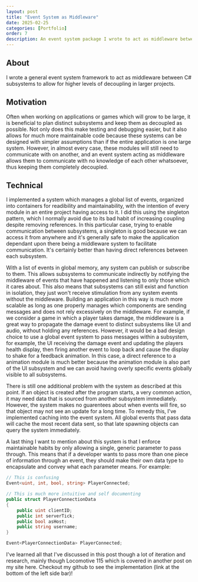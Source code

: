 ```yaml
---
layout: post
title: "Event System as Middleware"
date: 2025-02-25
categories: [Portfolio]
order: 7
description: An event system package I wrote to act as middleware between components in a Unity application.
---
```



## About
I wrote a general event system framework to act as middleware between C# subsystems to allow for higher levels of decoupling in larger projects. 

## Motivation
Often when working on applications or games which will grow to be large, it is beneficial to plan distinct subsystems and keep them as decoupled as possible. Not only does this make testing and debugging easier, but it also allows for much more maintainable code because these systems can be designed with simpler assumptions than if the entire application is one large system. However, in almost every case, these modules will still need to communicate with on another, and an event system acting as middleware allows them to communicate with no knowledge of each other whatsoever, thus keeping them completely decoupled. 

## Technical
I implemented a system which manages a global list of events, organized into containers for readibility and maintainability, with the intention of every module in an entire project having access to it. I did this using the singleton pattern, which I normally avoid due to its bad habit of increasing coupling despite removing references. In this particular case, trying to enable communication between subsystems, a singleton is good because we can access it from anywhere and it's generally safe to make the application dependant upon there being a middleware system to facilitate communication. It's certainly better than having direct references between each subsystem.

With a list of events in global memory, any system can publish or subscribe to them. This allows subsystems to communicate indirectly by notifying the middleware of events that have happened and listening to only those which it cares about. This also means that subsystems can still exist and function in isolation, they just won't receive stimulation from any system events without the middleware. Building an application in this way is much more scalable as long as one properly manages which components are sending messages and does not rely excessively on the middleware. For example, if we consider a game in which a player takes damage, the middleware is a great way to propagate the damage event to distinct subsystems like UI and audio, without holding any references. However, it would be a bad design choice to use a global event system to pass messages within a subsystem, for example, the UI receiving the damage event and updating the players health display, then firing another event to loop back and cause the display to shake for a feedback animation. In this case, a direct reference to a animation module is much better because the animation module is also part of the UI subsystem and we can avoid having overly specific events globally visible to all subsystems. 

There is still one additional problem with the system as described at this point. If an object is created after the program starts, a very common action, it may need data that is sourced from another subsystem immediately. However, the system makes no guarentees about when events will fire, so that object may not see an update for a long time. To remedy this, I've implemented caching into the event system. All global events that pass data will cache the most recent data sent, so that late spawning objects can query the system immediately. 

A last thing I want to mention about this system is that I enforce maintainable habits by only allowing a single, generic parameter to pass through. This means that if a developer wants to pass more than one piece of information through an event, they should make their own data type to encapsulate and convey what each parameter means. For example:

```C#
// This is confusing 
Event<uint, int, bool, string> PlayerConnected;

// This is much more intuitive and self documenting
public struct PlayerConnectionData
{
    public uint clientID;
    public int serverTick;
    public bool asHost;
    public string username;
}

Event<PlayerConnectionData> PlayerConnected;
```

I've learned all that I've discussed in this post though a lot of iteration and research, mainly though Locomotive 115 which is covered in another post on my site here. Checkout my github to see the implementation (link at the bottom of the left side bar)!